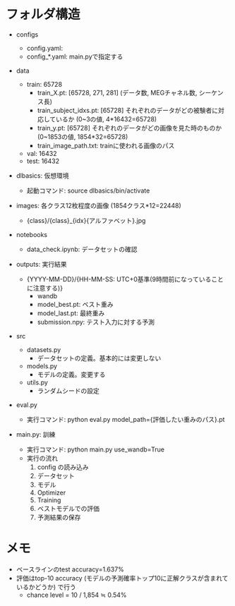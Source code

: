 # フォルダ構造

- configs
    - config.yaml:
    - config_*.yaml: main.pyで指定する

- data
    - train: 65728
        - train_X.pt: [65728, 271, 281] (データ数, MEGチャネル数, シーケンス長)
        - train_subject_idxs.pt: [65728] それぞれのデータがどの被験者に対応しているか (0~3の値, 4*16432=65728)
        - train_y.pt: [65728] それぞれのデータがどの画像を見た時のものか (0~1853の値, 1854*32=65728)
        - train_image_path.txt: trainに使われる画像のパス
    - val: 16432
    - test: 16432

- dlbasics: 仮想環境
    - 起動コマンド: source dlbasics/bin/activate

- images: 各クラス12枚程度の画像 (1854クラス*12=22448)
    - {class}/{class}_{idx}{アルファベット}.jpg

- notebooks
    - data_check.ipynb: データセットの確認

- outputs: 実行結果
    - {YYYY-MM-DD}/{HH-MM-SS: UTC+0基準(9時間前になっていることに注意する)}
        - wandb
        - model_best.pt: ベスト重み
        - model_last.pt: 最終重み
        - submission.npy: テスト入力に対する予測

- src
    - datasets.py
        - データセットの定義。基本的には変更しない
    - models.py
        - モデルの定義。変更する
    - utils.py
        - ランダムシードの設定

- eval.py
    - 実行コマンド: python eval.py model_path={評価したい重みのパス}.pt

- main.py: 訓練
    - 実行コマンド: python main.py use_wandb=True
    - 実行の流れ
        1. config の読み込み
        2. データセット
        3. モデル
        4. Optimizer
        5. Training
        6. ベストモデルでの評価
        7. 予測結果の保存


# メモ
- ベースラインのtest accuracy=1.637%
- 評価はtop-10 accuracy (モデルの予測確率トップ10に正解クラスが含まれているかどうか) で行う
  - chance level = 10 / 1,854 ≒ 0.54%
